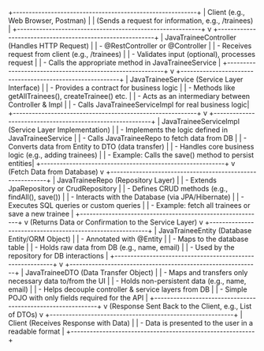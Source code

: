 +----------------------------------------------------------+
|           Client (e.g., Web Browser, Postman)            |
|   (Sends a request for information, e.g., /trainees)     |
+----------------------------------------------------------+
                             v
+----------------------------------------------------------+
|       JavaTraineeController (Handles HTTP Request)       |
|    - @RestController or @Controller                      |
|    - Receives request from client (e.g., /trainees)      |
|    - Validates input (optional), processes request       |
|    - Calls the appropriate method in JavaTraineeService  |
+----------------------------------------------------------+
                             v
+----------------------------------------------------------+
|       JavaTraineeService (Service Layer Interface)       |
|    - Provides a contract for business logic              |
|    - Methods like getAllTrainees(), createTrainee() etc. |
|    - Acts as an intermediary between Controller & Impl   |
|    - Calls JavaTraineeServiceImpl for real business logic|
+----------------------------------------------------------+
                             v
+----------------------------------------------------------+
|    JavaTraineeServiceImpl (Service Layer Implementation) |
|    - Implements the logic defined in JavaTraineeService  |
|    - Calls JavaTraineeRepo to fetch data from DB         |
|    - Converts data from Entity to DTO (data transfer)    |
|    - Handles core business logic (e.g., adding trainees) |
|    - Example: Calls the save() method to persist entities|
+----------------------------------------------------------+
                             v
               (Fetch Data from Database)
                             v
+----------------------------------------------------------+
|       JavaTraineeRepo (Repository Layer)                 |
|    - Extends JpaRepository or CrudRepository             |
|    - Defines CRUD methods (e.g., findAll(), save())      |
|    - Interacts with the Database (via JPA/Hibernate)     |
|    - Executes SQL queries or custom queries              |
|    - Example: fetch all trainees or save a new trainee   |
+----------------------------------------------------------+
                             v
  (Returns Data or Confirmation to the Service Layer)
                             v
+----------------------------------------------------------+
|      JavaTraineeEntity (Database Entity/ORM Object)      |
|    - Annotated with @Entity                              |
|    - Maps to the database table                          |
|    - Holds raw data from DB (e.g., name, email)          |
|    - Used by the repository for DB interactions          |
+----------------------------------------------------------+
                             v
+------------------------------------------------------------+
|        JavaTraineeDTO (Data Transfer Object)               |
|    - Maps and transfers only necessary data to/from the UI |
|    - Holds non-persistent data (e.g., name, email)         |
|    - Helps decouple controller & service layers from DB    |
|    - Simple POJO with only fields required for the API     |
+------------------------------------------------------------+
                             v
    (Response Sent Back to the Client, e.g., List of DTOs)
                             v
+----------------------------------------------------------+
|            Client (Receives Response with Data)          |
|   - Data is presented to the user in a readable format   |
+----------------------------------------------------------+
